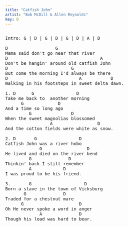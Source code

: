 ```yaml
---
title: "Catfish John"
artist: "Bob McDill & Allen Reynolds"
key: D
---
```

<pre>

Intro: G | D | G | D | G | D | A | D

D                  G
Mama said don't go near that river
D                                   A
Don't be hangin' around old catfish John
D                        G
But come the morning I'd always be there
D                           A           D
Walking in his footsteps in sweet delta dawn.

1. D      G                D
Take me back to  another morning
      G             D
And a time so long ago
         G               D
When the sweet magnolias blossomed
                 A                 D
And the cotton fields were white as snow.

2. D       G                D
Catfish John was a river hobo
             G                 D
He lived and died on the river bend
         G              D
Thinkin' back I still remember
         A            D
I was proud to be his friend.

3.       G                    D
Born a slave in the town of Vicksburg
       G              D
Traded for a chestnut mare
      G                     D
Oh He never spoke a word in anger
             A              D
Though his load was hard to bear.

</pre>
